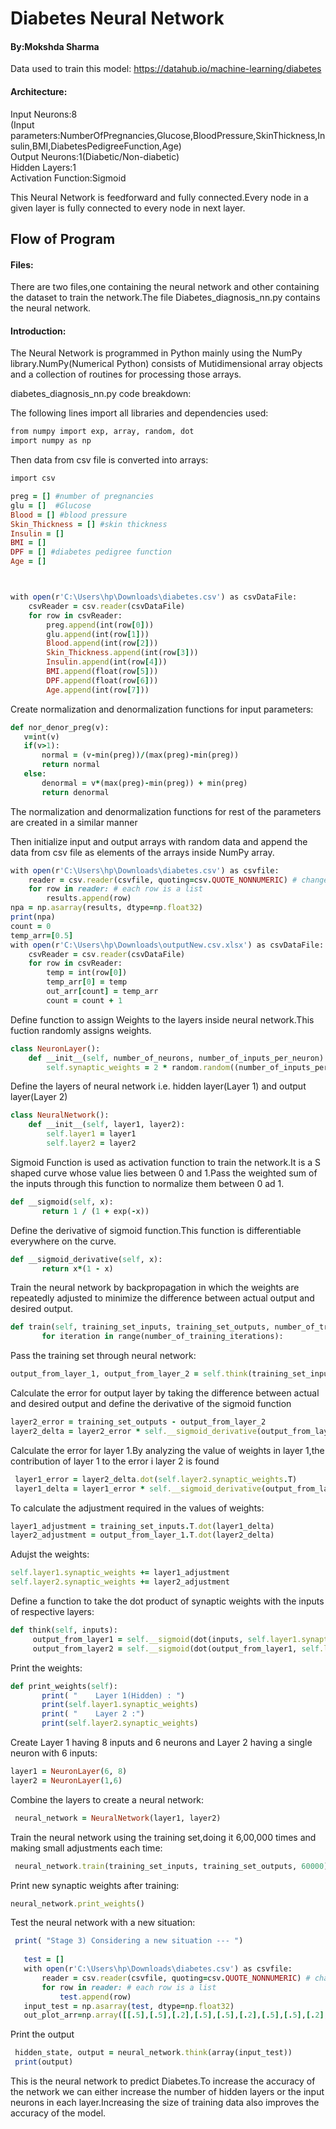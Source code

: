 # Diabetes Neural Network

#### By:Mokshda Sharma
Data used to train this model: https://datahub.io/machine-learning/diabetes

#### Architecture:
Input Neurons:8<br/>
(Input parameters:NumberOfPregnancies,Glucose,BloodPressure,SkinThickness,Insulin,BMI,DiabetesPedigreeFunction,Age)<br/>
Output Neurons:1(Diabetic/Non-diabetic)<br/>
Hidden Layers:1<br/>
Activation Function:Sigmoid<br/>

This Neural Network is feedforward and fully connected.Every node in a given layer is fully connected to every node in next layer.


## Flow of Program

#### Files:
There are two files,one containing the neural network and other containing the dataset to train the network.The file Diabetes_diagnosis_nn.py contains the neural network.
 
 
#### Introduction:
The Neural Network is programmed in Python mainly using the NumPy library.NumPy(Numerical Python) consists of  Mutidimensional array objects and a collection of routines for processing those arrays.<br/>

diabetes_diagnosis_nn.py code breakdown:

The following lines import all libraries and dependencies used:
```ruby 
from numpy import exp, array, random, dot
import numpy as np
```

Then data from csv file is converted into arrays:
```ruby
import csv

preg = [] #number of pregnancies
glu = []  #Glucose
Blood = [] #blood pressure
Skin_Thickness = [] #skin thickness
Insulin = []
BMI = []
DPF = [] #diabetes pedigree function
Age = []



with open(r'C:\Users\hp\Downloads\diabetes.csv') as csvDataFile:
    csvReader = csv.reader(csvDataFile)
    for row in csvReader:
        preg.append(int(row[0]))
        glu.append(int(row[1]))
        Blood.append(int(row[2]))
        Skin_Thickness.append(int(row[3]))
        Insulin.append(int(row[4]))
        BMI.append(float(row[5]))
        DPF.append(float(row[6]))
        Age.append(int(row[7]))
 ```
 
 Create normalization and denormalization functions for input parameters:
 ```ruby
 def nor_denor_preg(v):
    v=int(v)
    if(v>1):
        normal = (v-min(preg))/(max(preg)-min(preg))
        return normal
    else:
        denormal = v*(max(preg)-min(preg)) + min(preg)
        return denormal
   ```
The normalization and denormalization functions for rest of the parameters are created in a similar manner<br/>
   
Then initialize input and output arrays with random data and append the data from csv file as elements of the arrays inside NumPy array.
```ruby
with open(r'C:\Users\hp\Downloads\diabetes.csv') as csvfile:
    reader = csv.reader(csvfile, quoting=csv.QUOTE_NONNUMERIC) # change contents to floats
    for row in reader: # each row is a list
        results.append(row)
npa = np.asarray(results, dtype=np.float32)    
print(npa)         
count = 0  
temp_arr=[0.5]
with open(r'C:\Users\hp\Downloads\outputNew.csv.xlsx') as csvDataFile:
    csvReader = csv.reader(csvDataFile)
    for row in csvReader:
        temp = int(row[0])
        temp_arr[0] = temp
        out_arr[count] = temp_arr
        count = count + 1
```   
Define function to assign Weights to the layers inside neural network.This fuction randomly assigns weights.
```ruby
class NeuronLayer():
    def __init__(self, number_of_neurons, number_of_inputs_per_neuron):
        self.synaptic_weights = 2 * random.random((number_of_inputs_per_neuron, number_of_neurons)) - 1
```
Define the layers of neural network i.e. hidden layer(Layer 1) and output layer(Layer 2)
```ruby
class NeuralNetwork():
    def __init__(self, layer1, layer2):
        self.layer1 = layer1
        self.layer2 = layer2
 ```
Sigmoid Function is used as activation function to train the network.It is a S shaped curve whose value lies between 0 and 1.Pass the weighted sum of the inputs through this function to normalize them between 0 ad 1.
 ```ruby
 def __sigmoid(self, x):
        return 1 / (1 + exp(-x))
 ```
 Define the derivative of sigmoid function.This function is differentiable everywhere on the curve.
 ```ruby
 def __sigmoid_derivative(self, x):
        return x*(1 - x)
 ```
Train the neural network by backpropagation in which the weights are repeatedly adjusted to minimize the difference between actual output and desired output.
 ```ruby
 def train(self, training_set_inputs, training_set_outputs, number_of_training_iterations):
        for iteration in range(number_of_training_iterations):
 ```
 Pass the training set through neural network:
 ```ruby
 output_from_layer_1, output_from_layer_2 = self.think(training_set_inputs)
 ```
Calculate the error for output layer by taking the difference between actual and desired output and define the derivative of the sigmoid function
 ```ruby
 layer2_error = training_set_outputs - output_from_layer_2
 layer2_delta = layer2_error * self.__sigmoid_derivative(output_from_layer_2)
 ```
Calculate the error for layer 1.By analyzing the value of weights in layer 1,the contribution of layer 1 to the error i layer 2 is found
 ```ruby
  layer1_error = layer2_delta.dot(self.layer2.synaptic_weights.T)
  layer1_delta = layer1_error * self.__sigmoid_derivative(output_from_layer_1)
 ```
 To calculate the adjustment required in the values of weights:
 ```ruby
 layer1_adjustment = training_set_inputs.T.dot(layer1_delta)
 layer2_adjustment = output_from_layer_1.T.dot(layer2_delta)
 ```
  Adujst the weights:
  ```ruby
  self.layer1.synaptic_weights += layer1_adjustment
  self.layer2.synaptic_weights += layer2_adjustment
  ```
  Define a function to take the dot product of synaptic weights with the inputs of respective layers:
  ```ruby
  def think(self, inputs):
       output_from_layer1 = self.__sigmoid(dot(inputs, self.layer1.synaptic_weights))
       output_from_layer2 = self.__sigmoid(dot(output_from_layer1, self.layer2.synaptic_weights))
 ```
 Print the weights:
 ```ruby
 def print_weights(self):
        print( "    Layer 1(Hidden) : ")
        print(self.layer1.synaptic_weights)
        print( "    Layer 2 :")
        print(self.layer2.synaptic_weights)
 ```
 
 Create Layer 1 having 8 inputs and 6 neurons and Layer 2 having a single neuron with 6 inputs:
 ```ruby
 layer1 = NeuronLayer(6, 8)
 layer2 = NeuronLayer(1,6)
 ```
 Combine the layers to create a neural network:
 ```ruby
  neural_network = NeuralNetwork(layer1, layer2)
  ```
  Train the neural network using the training set,doing it 6,00,000 times and making small adjustments each time:
 ```ruby
  neural_network.train(training_set_inputs, training_set_outputs, 60000)
 ```
 Print new synaptic weights after training:
 ```ruby
 neural_network.print_weights()
 ```
 Test the neural network with a new situation:
 ```ruby
  print( "Stage 3) Considering a new situation --- ")
    
    test = []
    with open(r'C:\Users\hp\Downloads\diabetes.csv') as csvfile:
        reader = csv.reader(csvfile, quoting=csv.QUOTE_NONNUMERIC) # change contents to floats
        for row in reader: # each row is a list
            test.append(row)
    input_test = np.asarray(test, dtype=np.float32)
    out_plot_arr=np.array([[.5],[.5],[.2],[.5],[.5],[.2],[.5],[.5],[.2],[.5],[.9]])
```
 Print the output
 ```ruby
  hidden_state, output = neural_network.think(array(input_test))
  print(output)
 ``` 
This is the neural network to predict Diabetes.To increase the accuracy of the network we can either increase the number of hidden layers or the input neurons in each layer.Increasing the size of training data also improves the accuracy of the model.        
   
        
        





 
